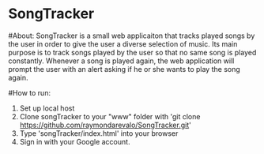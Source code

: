 # SongTracker

#About:
SongTracker is a small web applicaiton that tracks played songs by the user in order to give the user a diverse selection of music. Its main purpose is to track songs played by the user so that no same song is played constantly. Whenever a song is played again, the web application will prompt the user with an alert asking if he or she wants to play the song again.

#How to run:
1. Set up local host
2. Clone songTracker to your "www" folder with 'git clone https://github.com/raymondarevalo/SongTracker.git'
3. Type 'songTracker/index.html' into your browser
4. Sign in with your Google account.
